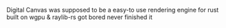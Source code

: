 Digital Canvas was supposed to be a easy-to use rendering engine for rust built on wgpu & raylib-rs
got bored never finished it
